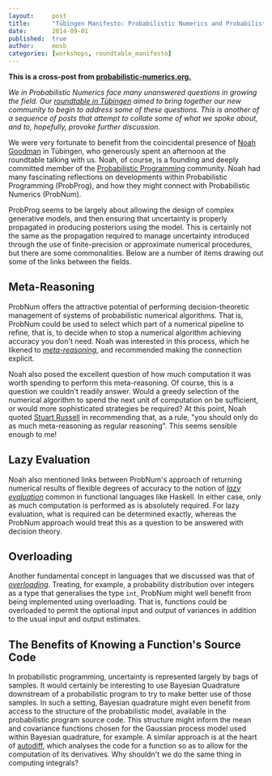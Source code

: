 ```yaml
---
layout:     post
title:      "Tübingen Manifesto: Probabilistic Numerics and Probabilistic Programming"
date:       2014-09-01
published:  true
author:     mosb
categories: [workshops, roundtable_manifesto]
---
```


**This is a cross-post from [probabilistic-numerics.org.](http://www.probabilistic-numerics.org/2014/09/01/Roundtable-ProbNum-ProbProg)**

*We in Probabilistic Numerics face many unanswered questions in growing the field.
Our [roundtable in Tübingen](http://www.probabilistic-numerics.org/2014/08/22/Roundtable-2014-in-Tuebingen/) aimed to bring together our new community to begin to address some of these questions. 
This is another of a sequence of posts that attempt to collate some of what we spoke about, and to, hopefully, provoke further discussion.*

We were very fortunate to benefit from the coincidental presence of [Noah Goodman](http://stanford.edu/~ngoodman/) in Tübingen, who generously spent an afternoon at the roundtable talking with us. 
Noah, of course, is a founding and deeply committed member of the [Probabilistic Programming](http://probabilistic-programming.org/wiki/Home) community.
Noah had many fascinating reflections on developments within Probabilistic Programming (ProbProg), and how they might connect with Probabilistic Numerics (ProbNum). 

ProbProg seems to be largely about allowing the design of complex generative models, and then ensuring that uncertainty is properly propagated in producing posteriors using the model.
This is certainly not the same as the propagation required to manage uncertainty introduced through the use of finite-precision or approximate numerical procedures, but there are some commonalities. 
Below are a number of items drawing out some of the links between the fields.

## Meta-Reasoning

ProbNum offers the attractive potential of performing decision-theoretic management of systems of probabilistic numerical algorithms. 
That is, ProbNum could be used to select which part of a numerical pipeline to refine, that is, to decide when to stop a numerical algorithm achieving accuracy you don't need.
Noah was interested in this process, which he likened to [*meta-reasoning,*](http://mlg.eng.cam.ac.uk/duvenaud/talks/tea_talk_metareasoning/index.html) and recommended making the connection explicit. 

Noah also posed the excellent question of how much computation it was worth spending to perform this meta-reasoning. 
Of course, this is a question we couldn't readily answer.
Would a greedy selection of the numerical algorithm to spend the next unit of computation on be sufficient, or would more sophisticated strategies be required?
At this point, Noah quoted [Stuart Russell](http://www.cs.berkeley.edu/~russell/) in recommending that, as a rule, "you should only do as much meta-reasoning as regular reasoning". This seems sensible enough to me!

## Lazy Evaluation

Noah also mentioned links between ProbNum's approach of returning numerical results of flexible degrees of accuracy to the notion of [*lazy evaluation*](http://en.wikipedia.org/wiki/Lazy_evaluation) common in functional languages like Haskell.
In either case, only as much computation is performed as is absolutely required.
For lazy evaluation, what is required can be determined exactly, whereas the ProbNum approach would treat this as a question to be answered with decision theory. 
 
## Overloading

Another fundamental concept in languages that we discussed was that of [*overloading*](http://en.wikipedia.org/wiki/Function_overloading). 
Treating, for example, a probability distribution over integers as a type that generalises the type `int`, ProbNum might well benefit from being implemented using overloading.
That is, functions could be overloaded to permit the optional input and output of variances in addition to the usual input and output estimates.

## The Benefits of Knowing a Function's Source Code

In probabilistic programming, uncertainty is represented largely by bags of samples. 
It would certainly be interesting to use Bayesian Quadrature downstream of a probabilistic program to try to make better use of those samples.
In such a setting, Bayesian quadrature might even benefit from access to the structure of the probabilistic model, available in the probabilistic program source code.
This structure might inform the mean and covariance functions chosen for the Gaussian process model used within Bayesian quadrature, for example.
A similar approach is at the heart of [autodiff](http://www.autodiff.org/), which analyses the code for a function so as to allow for the computation of its derivatives.
Why shouldn't we do the same thing in computing integrals?

